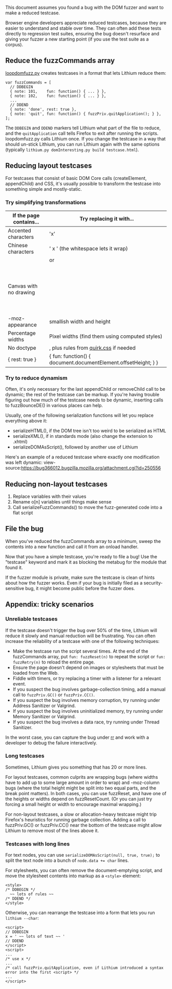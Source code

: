 This document assumes you found a bug with the DOM fuzzer and want to make a reduced testcase.

Browser engine developers appreciate reduced testcases, because they are easier to understand and stable over time. They can often add these tests directly to regression test suites, ensuring the bug doesn't resurface and giving your fuzzer a new starting point (if you use the test suite as a corpus).


## Reduce the fuzzCommands array

[loopdomfuzz.py](automation/loopdomfuzz.py) creates testcases in a format that lets Lithium reduce them:

```
var fuzzCommands = [
  // DDBEGIN
  { note: 101,    fun: function() { ... } },
  { note: 102,    fun: function() { ... } },
  ...
  // DDEND
  { note: 'done', rest: true },
  { note: 'quit', fun: function() { fuzzPriv.quitApplication(); } },
];
```

The ``DDBEGIN`` and ``DDEND`` markers tell Lithium what part of the file to reduce, and the `quitApplication` call tells Firefox to exit after running the scripts. loopdomfuzz.py calls Lithium once. If you change the testcase in a way that should un-stick Lithium, you can run Lithium again with the same options (typically `lithium.py domInteresting.py build testcase.html`).


## Reducing layout testcases

For testcases that consist of basic DOM Core calls (createElement, appendChild) and CSS, it's usually possible to transform the testcase into something simple and mostly-static.

### Try simplifying transformations

If the page contains...     | Try replacing it with...
-----------------------     | ------------------------
Accented characters         | 'x'
Chinese characters          | ' x ' (the whitespace lets it wrap)
<small>                     | <span> or <span style="font-size: smaller">
Canvas with no drawing      | <div style="inline-block; width: 300px; height: 150px;">
-moz-appearance             | smallish width and height
Percentage widths           | Pixel widths (find them using computed styles)
No doctype                  | <!DOCTYPE html>, plus rules from [quirk.css](https://dxr.mozilla.org/mozilla-central/source/layout/style/quirk.css) if needed
{ rest: true }              | { fun: function() { document.documentElement.offsetHeight; } }

### Try to reduce dynamism

Often, it's only necessary for the last appendChild or removeChild call to be dynamic; the rest of the testcase can be markup. If you're having trouble figuring out how much of the testcase needs to be dynamic, inserting calls to fuzzBounceDE() in various places can help.

Usually, one of the following serialization functions will let you replace everything above it:

* serializeHTML(), if the DOM tree isn't too weird to be serialized as HTML
* serializeXML(), if in standards mode (also change the extension to .xhtml)
* serializeDOMAsScript(), followed by another use of Lithium

Here's an example of a reduced testcase where exactly one modification was left dynamic:
view-source:https://bug366012.bugzilla.mozilla.org/attachment.cgi?id=250556


## Reducing non-layout testcases

1. Replace variables with their values
2. Rename o[n] variables until things make sense
3. Call serializeFuzzCommands() to move the fuzz-generated code into a flat script


## File the bug

When you've reduced the fuzzCommands array to a minimum, sweep the contents into a new function and call it from an onload handler.

Now that you have a simple testcase, you're ready to file a bug!  Use the "testcase" keyword and mark it as blocking the metabug for the module that found it.

If the fuzzer module is private, make sure the testcase is clean of hints about how the fuzzer works. Even if your bug is initially filed as a security-sensitive bug, it might become public before the fuzzer does.


## Appendix: tricky scenarios

### Unreliable testcases

If the testcase doesn't trigger the bug over 50% of the time, Lithium will reduce it slowly and manual reduction will be frustrating. You can often increase the reliability of a testcase with one of the following techniques:

* Make the testcase run the script several times. At the end of the fuzzCommands array, put `fun: fuzzReset(n)` to repeat the script or `fun: fuzzRetry(n)` to reload the entire page.
* Ensure the page doesn't depend on images or stylesheets that must be loaded from the Web.
* Fiddle with timers, or try replacing a timer with a listener for a relevant event.
* If you suspect the bug involves garbage-collection timing, add a manual call to `fuzzPriv.GC()` or `fuzzPriv.CC()`.
* If you suspect the bug involves memory corruption, try running under Address Sanitizer or Valgrind.
* If you suspect the bug involves uninitialized memory, try running under Memory Sanitizer or Valgrind.
* If you suspect the bug involves a data race, try running under Thread Sanitizer.

In the worst case, you can capture the bug under [rr](http://rr-project.org/) and work with a developer to debug the failure interactively.

### Long testcases

Sometimes, Lithium gives you something that has 20 or more lines.

For layout testcases, common culprits are wrapping bugs (where widths have to add up to some large amount in order to wrap) and -moz-column bugs (where the total height might be split into two equal parts, and the break point matters).  In both cases, you can use fuzzReset, and have one of the heights or widths depend on fuzzResetCount.  (Or you can just try forcing a small height or width to encourage maximal wrapping.)

For non-layout testcases, a slow or allocation-heavy testcase might trip Firefox's heuristics for running garbage collection. Adding a call to fuzzPriv.GC() or fuzzPriv.CC() near the bottom of the testcase might allow Lithium to remove most of the lines above it.


### Testcases with long lines

For text nodes, you can use `serializeDOMAsScript(null, true, true);` to split the text node into a bunch of `node.data += char` lines.

For stylesheets, you can often remove the document-emptying script, and move the stylesheet contents into markup as a `<style>` element:

```
<style>
/* DDBEGIN */
  ~~ lots of rules ~~
/* DDEND */
</style>
```

Otherwise, you can rearrange the testcase into a form that lets you run `lithium --char`:

```
<script>
// DDBEGIN
x = ' ~~ lots of text ~~ '
// DDEND
</script>
<script>
...
/* use x */
...
/* call fuzzPriv.quitApplication, even if Lithium introduced a syntax error into the first <script> */
...
</script>
```
